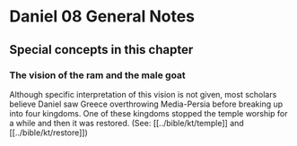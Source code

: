 # Daniel 08 General Notes
## Special concepts in this chapter

### The vision of the ram and the male goat

Although specific interpretation of this vision is not given, most scholars believe Daniel saw Greece overthrowing Media-Persia before breaking up into four kingdoms. One of these kingdoms stopped the temple worship for a while and then it was restored. (See: [[../bible/kt/temple]] and [[../bible/kt/restore]])
